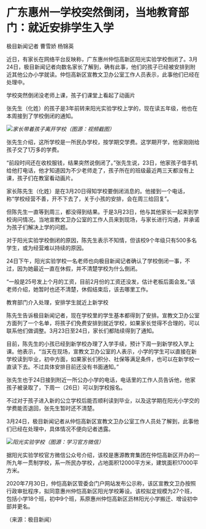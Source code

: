 # 广东惠州一学校突然倒闭，当地教育部门：就近安排学生入学

极目新闻记者 曹雪娇 杨锦英

近日，有家长在网络平台反映称，广东惠州仲恺高新区阳光实验学校倒闭了。3月24日，极目新闻记者向数名家长了解到，确有此事，他们的孩子已经被安排到附近其他公办小学就读。仲恺高新区宣教文卫办公室工作人员表示，此事他们已经在处理中。

学校突然倒闭没老师上课，孩子们课堂上看起了动画片

张先生（化姓）的孩子是3年前转来阳光实验学校上学的，现在读五年级，他也在本周接到了学校倒闭的通知。

![](https://inews.gtimg.com/news_bt/OC4G4lJ98NMCt6uvUaDrbRcAb_Kp9nq1AhlrkCsQEpMEwAA/1000)_家长带着孩子离开学校（图源：视频截图）_

张先生介绍，这所学校是一所民办学校，按学期交学费。这学期开学，他家刚刚给孩子交了1万多的学费。

“前段时间还在收校服钱，结果突然说倒闭了。”张先生说，23日，他家孩子借手机给他打电话，他才知道因为不少老师走了，孩子所在的班级最近两三天都没有上课，孩子们在教室看动画片。

家长陈先生（化姓）是在3月20日得知学校要倒闭消息的。他接到一个电话，称“学校经营不善，开不下去了，关于小孩的安排，会在周三给回复”。

但陈先生一直等到周三，都没得到结果。于是3月23日，他与其他家长一起来到学校询问情况。当地宣教文卫办公室的工作人员来到现场，与家长进行沟通，并承诺为孩子们解决上学的问题。

对于阳光实验学校倒闭的原因，陈先生表示不知情，但该校9个年级只有500多名学生，或为经营难以持续的原因。

24日下午，阳光实验学校一名老师也向极目新闻记者确认了学校倒闭一事，不过，因为她最近一直在休假，并不清楚学校为什么倒闭。

“一般是25号发上个月的工资，目前2月份的工资还没发，估计老板后面会发。”该老师介绍，她暂时也还不清楚，休假结束后，该去哪里工作。

教育部门介入处理，安排学生就近上新学校

陈先生告诉极目新闻记者，现在学校里的学生基本都得到了安排。宣教文卫办公室方面列了一个名单，将孩子们免费安排到就近学校，如果家长觉得不合理的，可以联系他们做调整。3月23日至24日，家长们都陆续得到了通知。

目前，陈先生的小孩已经到新学校办理了入学手续，预计下周一到新学校入学上课。他表示，“当天在现场，宣教文卫办公室的人表示，小学的学生可以直接在新学校读到毕业，初中方面，如果家长们积分、社保等满足条件，也可以在新学校一直读下去。不过具体安排目前还没有书面通知。”

张先生也于24日接到附近一所公办小学的电话，电话里的工作人员告诉他，他家孩子被录取了，下周一（26日）可以到学校报名。

不过对于孩子进入新的公立学校后能否顺利读到毕业，以及这学期在阳光小学交的学费能否退回，张先生暂时还不清楚。

3月24日，极目新闻记者从仲恺高新区宣教文卫办公室工作人员处了解到，此事他们已经在处理中，具体情况不便向记者透露。

![](https://inews.gtimg.com/news_bt/O0IbGC03dq3pkZrlptI4vlKJX7GQ8jID2ezoT9dsQRRW4AA/1000)_阳光实验学校（图源：学习官方微信）_

据阳光实验学校官方微信公众号介绍，该校是惠源教育集团在仲恺高新区开办的一所九年一贯制学校，系一所民办学校，占地面积12000平方米，建筑面积17000平方米。

2020年7月30日，仲恺高新区管委会门户网站发布公示称，该区宣教文卫办按照行政审批程序，拟同意惠州仲恺高新区阳光学校筹设。该校拟定规模为27个班，包括小学18个班，初中9个班，系原惠州仲恺高新区沥林阳光小学搬迁、增设初中部并更名。

（来源：极目新闻）

